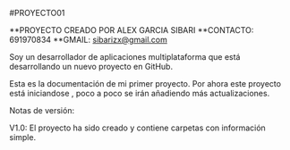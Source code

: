 #PROYECTO01

**PROYECTO CREADO POR ALEX GARCIA SIBARI
**CONTACTO: 691970834
**GMAIL: sibarizx@gmail.com

Soy un desarrollador de aplicaciones multiplataforma que está desarrollando un nuevo proyecto en GitHub.

Esta es la documentación de mi primer proyecto. Por ahora este proyecto está iniciandose , poco a poco se irán añadiendo
más actualizaciones.

Notas de versión: 

V1.0: El proyecto ha sido creado y contiene carpetas con información simple.
